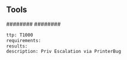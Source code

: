 


## Tools
########
########

```meta
ttp: T1000
requirements: 
results:
description: Priv Escalation via PrinterBug
```